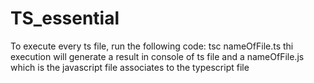 # TS_essential

To execute every ts file, run the following code:
tsc nameOfFile.ts
thi execution will generate a result in console of ts file and a nameOfFile.js which is the javascript file associates to the typescript file
